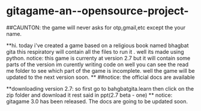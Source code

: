 # gitagame-an--opensource-project-
##CAUNTON:
the game will never asks for otp,gmail,etc 
except the your name.

**hi.
today i've created a game based on a religious book named bhagbat gita this respiratory will contain all the files to run it .
well its made using python.
notice:
this game is currenty at version 2.7 but it will contain some parts of the version im curently writing code on well you can see the read me folder 
to see which part of the game is incomplete.
well the game will be updated to the next version soon.
**
##notice:
the official docs are available 


**downloading version 2.7:
so first go to bahgbatgita.learn then click
on the zip folder and download it 
rest said in ppt(2.7 beta - one)
**
notice:
gitagame 3.0 has been released. 
The docs are going to be updated soon.
